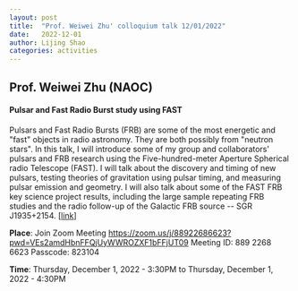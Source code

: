 ```yaml
---
layout: post
title:  "Prof. Weiwei Zhu' colloquium talk 12/01/2022"
date:   2022-12-01
author: Lijing Shao
categories: activities
---
```


## Prof. Weiwei Zhu (NAOC)

#### Pulsar and Fast Radio Burst study using FAST

Pulsars and Fast Radio Bursts (FRB) are some of the most energetic and "fast" objects in radio astronomy. They are both possibly from "neutron stars". In this talk, I will introduce some of my group and collaborators' pulsars and FRB research using the Five-hundred-meter Aperture Spherical radio Telescope (FAST). I will talk about the discovery and timing of new pulsars, testing theories of gravitation using pulsar timing, and measuring pulsar emission and geometry. I will also talk about some of the FAST FRB key science project results, including the large sample repeating FRB studies and the radio follow-up of the Galactic FRB source -- SGR J1935+2154.
[[link](http://kiaa.pku.edu.cn/info/1024/8541.htm)]

**Place**: Join Zoom Meeting https://zoom.us/j/88922686623?pwd=VEs2amdHbnFFQjUyWWROZXF1bFFjUT09 Meeting ID: 889 2268 6623 Passcode: 823104

**Time**: Thursday, December 1, 2022 - 3:30PM to Thursday, December 1, 2022 - 4:30PM
